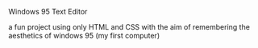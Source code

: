 Windows 95 Text Editor 

a fun project using only HTML and CSS with the aim of remembering the aesthetics of windows 95 (my first computer)
